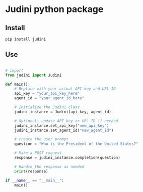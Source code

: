 # Judini python package

## Install

``` pip install judini ```

## Use

``` python

# import
from judini import Judini

def main():
    # Replace with your actual API key and URL ID
    api_key = "your_api_key_here"
    agent_id = "your_agent_id_here"

    # Initialize the Judini class
    judini_instance = Judini(api_key, agent_id)

    # Optional: update API key or URL ID if needed
    judini_instance.set_api_key("new_api_key")
    judini_instance.set_agent_id("new_agent_id")

    # create the user prompt
    question = "Who is the President of the United States?"

    # Make a POST request
    response = judini_instance.completion(question)

    # Handle the response as needed
    print(response)

if __name__ == "__main__":
    main()
```